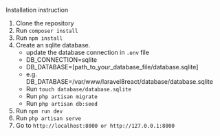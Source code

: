 Installation instruction
1. Clone the repository
2. Run `composer install`
3. Run `npm install`
5. Create an sqlite database.
    - update the database connection in `.env` file
    - DB_CONNECTION=sqlite
    - DB_DATABASE=[path_to_your_database_file/database.sqlite] 
    - e.g. DB_DATABASE=/var/www/laravel8react/database/database.sqlite
    - Run `touch database/database.sqlite`
    - Run `php artisan migrate`
    - Run `php artisan db:seed`
6. Run `npm run dev`
7. Run `php artisan serve`
8. Go to `http://localhost:8000 or http://127.0.0.1:8000`
